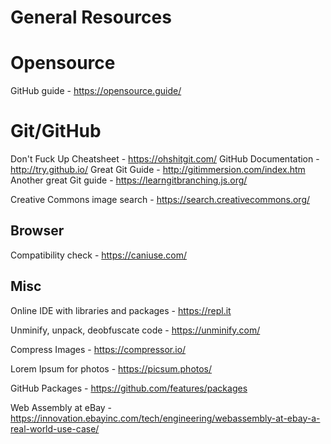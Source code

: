 # General Resources

# Opensource

GitHub guide - https://opensource.guide/ 

# Git/GitHub

Don't Fuck Up Cheatsheet - https://ohshitgit.com/
GitHub Documentation - http://try.github.io/
Great Git Guide - http://gitimmersion.com/index.htm
Another great Git guide - https://learngitbranching.js.org/

Creative Commons image search - https://search.creativecommons.org/

## Browser

Compatibility check - https://caniuse.com/

## Misc 

Online IDE with libraries and packages - https://repl.it

Unminify, unpack, deobfuscate code - https://unminify.com/

Compress Images - https://compressor.io/

Lorem Ipsum for photos - https://picsum.photos/

GitHub Packages - https://github.com/features/packages

Web Assembly at eBay - https://innovation.ebayinc.com/tech/engineering/webassembly-at-ebay-a-real-world-use-case/